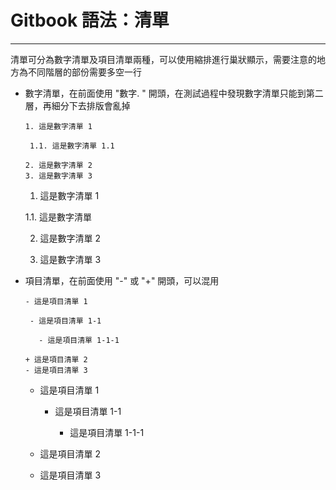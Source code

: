 # **Gitbook 語法：清單**

---

清單可分為數字清單及項目清單兩種，可以使用縮排進行巢狀顯示，需要注意的地方為不同階層的部份需要多空一行

* 數字清單，在前面使用 "數字. " 開頭，在測試過程中發現數字清單只能到第二層，再細分下去排版會亂掉

  ```
  1. 這是數字清單 1

   1.1. 這是數字清單 1.1

  2. 這是數字清單 2
  3. 這是數字清單 3

  ```

  1. 這是數字清單 1

    1.1. 這是數字清單

  2. 這是數字清單 2

  3. 這是數字清單 3


* 項目清單，在前面使用 "-" 或 "+" 開頭，可以混用

  ```
  - 這是項目清單 1

   - 這是項目清單 1-1

     - 這是項目清單 1-1-1

  + 這是項目清單 2
  - 這是項目清單 3

  ```

  * 這是項目清單 1

    * 這是項目清單 1-1

      * 這是項目清單 1-1-1


  * 這是項目清單 2

  * 這是項目清單 3


